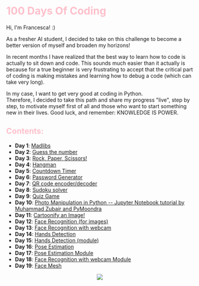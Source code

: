 # <span style="color: pink"> 100 Days Of Coding </span>

Hi, I'm Francesca! :) 

As a fresher AI student, I decided to take on this challenge to become a better version of myself and broaden my horizons! 

In recent months I have realized that the best way to learn how to code is actually to sit down and code. This sounds much easier than it actually is because for a true beginner is very frustrating to accept that the critical part of coding is making mistakes and learning how to debug a code (which can take very long). 

In my case, I want to get very good at coding in Python. \
Therefore, I decided to take this path and share my progress "live", step by step, to motivate myself first of all and those who want to start something new in their lives. Good luck, and remember: KNOWLEDGE IS POWER.

## <span style="color: pink"> Contents: </span>
- **Day 1**: [Madlibs](https://github.com/hikkaaa/100-Days-Of-Coding/blob/master/madlibs.py)
- **Day 2**: [Guess the number ](https://github.com/hikkaaa/100-Days-Of-Coding/tree/master/guess_the_number)
- **Day 3**: [Rock, Paper, Scissors!](https://github.com/hikkaaa/100-Days-Of-Coding/blob/master/rock_paper_scissors.py)
- **Day 4**: [Hangman](https://github.com/hikkaaa/100-Days-Of-Coding/tree/master/hangman)
- **Day 5**: [Countdown Timer](https://github.com/hikkaaa/100-Days-Of-Coding/blob/master/countdown_timer.py)
- **Day 6**: [Password Generator](https://github.com/hikkaaa/100-Days-Of-Coding/blob/master/password_generator.py)
- **Day 7**: [QR code encoder/decoder](https://github.com/hikkaaa/100-Days-Of-Coding/tree/master/QR_Code)
- **Day 8**: [Sudoku solver](https://github.com/hikkaaa/100-Days-Of-Coding/blob/master/sudoku_solver.py)
- **Day 9**: [Quiz Game](https://github.com/hikkaaa/100-Days-Of-Coding/blob/master/quiz_game.py)
- **Day 10**: [Photo Manipulation in Python -- Jupyter Notebook tutorial by Muhammad Zubair and PyMoondra](https://github.com/hikkaaa/100-Days-Of-Coding/blob/master/Photo%20Manipulation/Photo%20Manipulation%20in%20Python.ipynb)
- **Day 11**: [Cartoonify an Image!](https://github.com/hikkaaa/100-Days-Of-Coding/blob/master/cartoonify_image.py)
- **Day 12**: [Face Recognition (for images)](https://github.com/hikkaaa/100-Days-Of-Coding/tree/master/Face%20Recognition)
- **Day 13**: [Face Recognition with webcam](https://github.com/hikkaaa/100-Days-Of-Coding/blob/master/FACE_DETECTION/face_recognition_webcam/facerecognition_webcam.py)
- **Day 14**: [Hands Detection](https://github.com/hikkaaa/100-Days-Of-Coding/blob/master/hand_detection.py)
- **Day 15**: [Hands Detection (module)](https://github.com/hikkaaa/100-Days-Of-Coding/blob/master/handtracking_module.py)
- **Day 16**: [Pose Estimation](https://github.com/hikkaaa/100-Days-Of-Coding/tree/master/POSE_ESTIMATION)
- **Day 17**: [Pose Estimation Module](https://github.com/hikkaaa/100-Days-Of-Coding/blob/master/POSE_ESTIMATION/pose_estimation_module.py)
- **Day 18**: [Face Recognition with webcam Module](https://github.com/hikkaaa/100-Days-Of-Coding/blob/master/FACE_DETECTION/face_recognition_webcam/face_recognition_module.py)
- **Day 19**: [Face Mesh](https://github.com/hikkaaa/100-Days-Of-Coding/blob/master/FACE_DETECTION/face_mesh.py)

<center>
  <img src="https://static.vecteezy.com/system/resources/thumbnails/003/430/760/small/cute-pink-unicorn-logo-with-slogan-vector.jpg">
</center>










